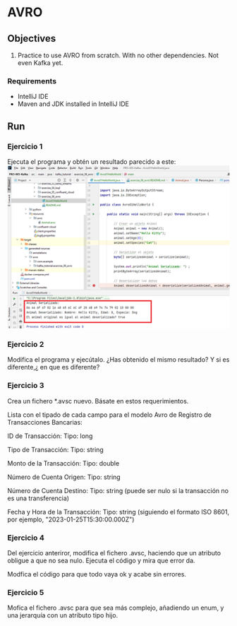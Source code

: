 # AVRO

## Objectives

 1) Practice to use AVRO from scratch. With no other dependencies. Not even Kafka yet.

### Requirements

 * IntelliJ IDE
 * Maven and JDK installed in IntelliJ IDE

## Run

### Ejercicio 1
Ejecuta el programa y obtén un resultado parecido a este:
![img.png](images/img.png)

### Ejercicio 2
Modifica el programa y ejecútalo. ¿Has obtenido el mismo resultado? Y si es diferente,¿ 
en que es diferente?

### Ejercicio 3
Crea un fichero *.avsc nuevo. Básate en estos requerimientos.

Lista con el tipado de cada campo para el modelo Avro de Registro de Transacciones Bancarias:

ID de Transacción:
Tipo: long

Tipo de Transacción:
Tipo: string

Monto de la Transacción:
Tipo: double

Número de Cuenta Origen:
Tipo: string

Número de Cuenta Destino:
Tipo: string (puede ser nulo si la transacción no es una transferencia)

Fecha y Hora de la Transacción:
Tipo: string (siguiendo el formato ISO 8601, por ejemplo, "2023-01-25T15:30:00.000Z")

### Ejercicio 4
Del ejercicio anteriror, modifica el fichero .avsc, haciendo que un atributo obligue a que no sea nulo. 
Ejecuta el código y mira que error da.

Modfica el código para que todo vaya ok y acabe sin errores.

### Ejercicio 5
Mofica el fichero .avsc para que sea más complejo, añadiendo un enum, y una jerarquía con un atributo tipo hijo.